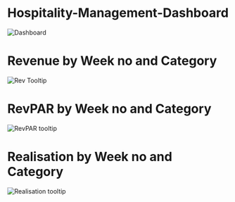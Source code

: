 # Hospitality-Management-Dashboard

![Dashboard](https://github.com/bhanukart/Hospitality-Dashboard/assets/21053943/6fbedfa0-d000-4ade-a6f2-2014b8f7a3e1)


# Revenue by Week no and Category

![Rev Tooltip](https://github.com/bhanukart/Hospitality-Dashboard/assets/21053943/578f787f-dc8e-40bc-bca3-f625e2e17738)

# RevPAR by Week no and Category

![RevPAR tooltip](https://github.com/bhanukart/Hospitality-Dashboard/assets/21053943/497155dd-b0c9-4107-82db-b042e55ac1eb)

# Realisation by Week no and Category

![Realisation tooltip](https://github.com/bhanukart/Hospitality-Dashboard/assets/21053943/27ab42c4-4480-480d-8929-71a1891c4e6c)

